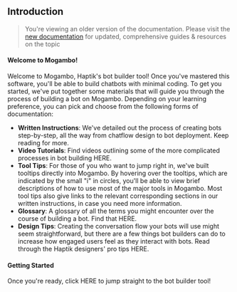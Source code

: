 ## Introduction

> You're viewing an older version of the documentation. Please visit the [new documentation](https://docs.haptik.ai/) for updated, comprehensive guides & resources on the topic

#### Welcome to Mogambo!

Welcome to Mogambo, Haptik's bot builder tool! Once you've mastered this software, you'll be able to build chatbots with minimal coding. To get you started, we've put together some materials that will guide you through the process of building a bot on Mogambo. Depending on your learning preference, you can pick and choose from the following forms of documentation:

- **Written Instructions**: We've detailed out the process of creating bots step-by-step, all the way from chatflow design to bot deployment. Keep reading for more. 
- **Video Tutorials**: Find videos outlining some of the more complicated processes in bot building HERE.
- **Tool Tips**: For those of you who want to jump right in, we've built tooltips directly into Mogambo. By hovering over the tooltips, which are indicated by the small "i" in circles, you'll be able to view brief descriptions of how to use most of the major tools in Mogambo. Most tool tips also give links to the relevant corresponding sections in our written instructions, in case you need more information.
- **Glossary**: A glossary of all the terms you might encounter over the course of building a bot. Find that HERE.
- **Design Tips**: Creating the conversation flow your bots will use might seem straightforward, but there are a few things bot builders can do to increase how engaged users feel as they interact with bots. Read through the Haptik designers' pro tips HERE. 

#### Getting Started

Once you're ready, click HERE to jump straight to the bot builder tool! 
